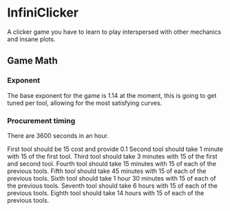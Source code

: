 # InfiniClicker

A clicker game you have to learn to play interspersed with other mechanics and insane plots.

## Game Math

### Exponent

The base exponent for the game is 1.14 at the moment, this is going to get tuned per tool, allowing for the most satisfying curves.

### Procurement timing

There are 3600 seconds in an hour.

First tool should be 15 cost and provide 0.1
Second tool should take 1 minute with 15 of the first tool.
Third tool should take 3 minutes with 15 of the first and second tool.
Fourth tool should take 15 minutes with 15 of each of the previous tools.
Fifth tool should take 45 minutes with 15 of each of the previous tools.
Sixth tool should take 1 hour 30 minutes with 15 of each of the previous tools.
Seventh tool should take 6 hours with 15 of each of the previous tools.
Eighth tool should take 14 hours with 15 of each of the previous tools.
